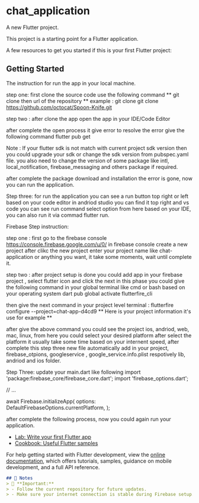 # chat_application

A new Flutter project.

This project is a starting point for a Flutter application.

A few resources to get you started if this is your first Flutter project:

## Getting Started

The instruction for run the app in your local machine.

step one: first clone the source code use the following command 
** git clone then url of the repository ** 
example : git clone git clone https://github.com/octocat/Spoon-Knife.git

step two : after clone the app open the app in your IDE/Code Editor

after complete the open process it give error to resolve the error give the following command 
flutter pub get

Note : If your flutter sdk is not match with current project sdk version then you could upgrade your sdk or change the sdk version from pubspec.yaml file.
you also need to change the version of some package like intl, local_notification, firebase_messaging and others package if required.

after complete the package  download and installation the error is gone, now you can run the application.

Step three: for run the application you can see a run button top right or left based on your code editor in andriod studio you can find it top right and vs code you can see run command select option from here based on your IDE, you can also run it via commad flutter run.

Firebase Step instruction:

step one : first go to the firebase console 
https://console.firebase.google.com/u/0/
in firebase console create a new project after clikc the new project enter your project name like chat-application or anything you want, it take some moments, wait until complete it.

step two : after project setup is done you could add app in your firebase project , select flutter icon and click the next 
in this phase you could give the following command in your global terminal like cmd or bash based on your operating system
dart pub global activate flutterfire_cli

then give the next command in your project level terminal : flutterfire configure --project=chat-app-d4cd9
** Here is your project information it's use for example **

after give the above command you could see the project ios, andriod, web, mac, linux, 
from here you could select your desired platform after select the platform it usually take some time based on your internent speed, after complete this step three new file automatically add in your project,
firebase_otpions, googleservice , google_service.info.plist respotively lib, andriod and ios folder.

Step Three: update your main.dart like following 
import 'package:firebase_core/firebase_core.dart';
import 'firebase_options.dart';

// ...

await Firebase.initializeApp(
    options: DefaultFirebaseOptions.currentPlatform,
);

after complete the following process, now you could again run your application.


- [Lab: Write your first Flutter app](https://docs.flutter.dev/get-started/codelab)
- [Cookbook: Useful Flutter samples](https://docs.flutter.dev/cookbook)

For help getting started with Flutter development, view the
[online documentation](https://docs.flutter.dev/), which offers tutorials,
samples, guidance on mobile development, and a full API reference.

```markdown
## 📌 Notes
> 📝 **Important:**  
> - Follow the current repository for future updates.  
> - Make sure your internet connection is stable during Firebase setup.




